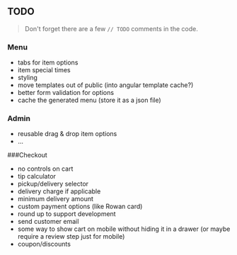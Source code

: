 ## TODO

> Don't forget there are a few `// TODO` comments in the code.

### Menu
* tabs for item options
* item special times
* styling
* move templates out of public (into angular template cache?)
* better form validation for options
* cache the generated menu (store it as a json file)

### Admin
* reusable drag & drop item options
* ...

###Checkout
* no controls on cart
* tip calculator
* pickup/delivery selector
* delivery charge if applicable
* minimum delivery amount
* custom payment options (like Rowan card)
* round up to support development
* send customer email
* some way to show cart on mobile without hiding it in a drawer
(or maybe require a review step just for mobile)
* coupon/discounts
